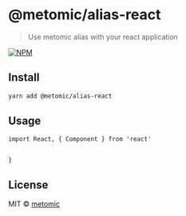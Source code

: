 # @metomic/alias-react

> Use metomic alias with your react application

[![NPM](https://img.shields.io/npm/v/@metomic/alias-react.svg)](https://www.npmjs.com/package/@metomic/alias-react)

## Install

```bash
yarn add @metomic/alias-react
```

## Usage

```tsx
import React, { Component } from 'react'


}

```



## License

MIT © [metomic](https://github.com/metomic)
